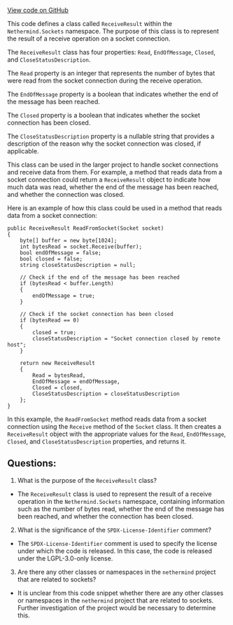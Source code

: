[View code on GitHub](https://github.com/nethermindeth/nethermind/Nethermind.Sockets/ReceiveResult.cs)

This code defines a class called `ReceiveResult` within the `Nethermind.Sockets` namespace. The purpose of this class is to represent the result of a receive operation on a socket connection. 

The `ReceiveResult` class has four properties: `Read`, `EndOfMessage`, `Closed`, and `CloseStatusDescription`. 

The `Read` property is an integer that represents the number of bytes that were read from the socket connection during the receive operation. 

The `EndOfMessage` property is a boolean that indicates whether the end of the message has been reached. 

The `Closed` property is a boolean that indicates whether the socket connection has been closed. 

The `CloseStatusDescription` property is a nullable string that provides a description of the reason why the socket connection was closed, if applicable. 

This class can be used in the larger project to handle socket connections and receive data from them. For example, a method that reads data from a socket connection could return a `ReceiveResult` object to indicate how much data was read, whether the end of the message has been reached, and whether the connection was closed. 

Here is an example of how this class could be used in a method that reads data from a socket connection:

```
public ReceiveResult ReadFromSocket(Socket socket)
{
    byte[] buffer = new byte[1024];
    int bytesRead = socket.Receive(buffer);
    bool endOfMessage = false;
    bool closed = false;
    string closeStatusDescription = null;

    // Check if the end of the message has been reached
    if (bytesRead < buffer.Length)
    {
        endOfMessage = true;
    }

    // Check if the socket connection has been closed
    if (bytesRead == 0)
    {
        closed = true;
        closeStatusDescription = "Socket connection closed by remote host";
    }

    return new ReceiveResult
    {
        Read = bytesRead,
        EndOfMessage = endOfMessage,
        Closed = closed,
        CloseStatusDescription = closeStatusDescription
    };
}
```

In this example, the `ReadFromSocket` method reads data from a socket connection using the `Receive` method of the `Socket` class. It then creates a `ReceiveResult` object with the appropriate values for the `Read`, `EndOfMessage`, `Closed`, and `CloseStatusDescription` properties, and returns it.
## Questions: 
 1. What is the purpose of the `ReceiveResult` class?
- The `ReceiveResult` class is used to represent the result of a receive operation in the `Nethermind.Sockets` namespace, containing information such as the number of bytes read, whether the end of the message has been reached, and whether the connection has been closed.

2. What is the significance of the `SPDX-License-Identifier` comment?
- The `SPDX-License-Identifier` comment is used to specify the license under which the code is released. In this case, the code is released under the LGPL-3.0-only license.

3. Are there any other classes or namespaces in the `nethermind` project that are related to sockets?
- It is unclear from this code snippet whether there are any other classes or namespaces in the `nethermind` project that are related to sockets. Further investigation of the project would be necessary to determine this.